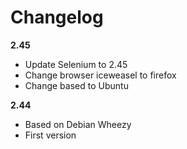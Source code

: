 # Changelog

**2.45**
- Update Selenium to 2.45
- Change browser iceweasel to firefox
- Change based to Ubuntu

**2.44**
- Based on Debian Wheezy
- First version